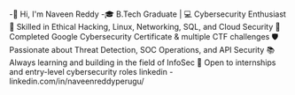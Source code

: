 -👋 Hi, I'm Naveen Reddy
-🎓 B.Tech Graduate | 💻 Cybersecurity Enthusiast
🔐 Skilled in Ethical Hacking, Linux, Networking, SQL, and Cloud Security
🏅 Completed Google Cybersecurity Certificate & multiple CTF challenges
🛡️ Passionate about Threat Detection, SOC Operations, and API Security
📚 Always learning and building in the field of InfoSec
📍 Open to internships and entry-level cybersecurity roles
linkedin - linkedin.com/in/naveenreddyperugu/
<!---
naveenreddy73866/naveenreddy73866 is a ✨ special ✨ repository because its `README.md` (this file) appears on your GitHub profile.
You can click the Preview link to take a look at your changes.
--->
